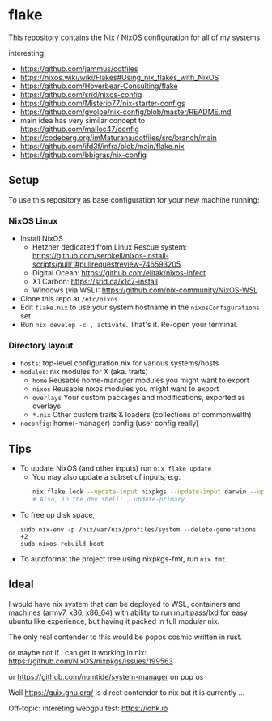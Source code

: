 # flake

This repository contains the Nix / NixOS configuration for all of my systems. 

interesting:
- <https://github.com/jammus/dotfiles>
- <https://nixos.wiki/wiki/Flakes#Using_nix_flakes_with_NixOS>
- <https://github.com/Hoverbear-Consulting/flake>
- <https://github.com/srid/nixos-config>
- <https://github.com/Misterio77/nix-starter-configs>
- <https://github.com/gvolpe/nix-config/blob/master/README.md>
- main idea has very similar concept to <https://github.com/malloc47/config>
- <https://codeberg.org/imMaturana/dotfiles/src/branch/main>
- <https://github.com/ifd3f/infra/blob/main/flake.nix>
- <https://github.com/bbigras/nix-config>

## Setup

To use this repository as base configuration for your new machine running:

### NixOS Linux

- Install NixOS
  - Hetzner dedicated from Linux Rescue system: https://github.com/serokell/nixos-install-scripts/pull/1#pullrequestreview-746593205
  - Digital Ocean: https://github.com/elitak/nixos-infect
  - X1 Carbon: https://srid.ca/x1c7-install
  - Windows (via WSL): https://github.com/nix-community/NixOS-WSL
- Clone this repo at `/etc/nixos`
- Edit `flake.nix` to use your system hostname in the `nixosConfigurations` set
- Run `nix develop -c , activate`. That's it. Re-open your terminal.

### Directory layout 

- `hosts`: top-level configuration.nix for various systems/hosts
- `modules`: nix modules for X (aka. traits)
  - `home` Reusable home-manager modules you might want to export
  - `nixos` Reusable nixos modules you might want to export
  - `overlays` Your custom packages and modifications, exported as overlays 
  - `*.nix` Other custom traits & loaders (collections of commonwelth)
- `noconfig`: home(-manager) config (user config really)

## Tips

- To update NixOS (and other inputs) run `nix flake update`
  - You may also update a subset of inputs, e.g.
      ```sh
      nix flake lock --update-input nixpkgs --update-input darwin --update-input home-manager
      # Also, in the dev shell: , update-primary
      ```
- To free up disk space,
    ```sh-session
    sudo nix-env -p /nix/var/nix/profiles/system --delete-generations +2
    sudo nixos-rebuild boot
    ```
- To autoformat the project tree using nixpkgs-fmt, run `nix fmt`.

## Ideal

I would have nix system that can be deployed to WSL, containers and machines (armv7, x86, x86_64) with ability to run multipass/lxd for easy ubuntu like experience, but having it packed in full modular nix.

The only real contender to this would be popos cosmic written in rust.

or maybe not if I can get it working in nix: https://github.com/NixOS/nixpkgs/issues/199563

or https://github.com/numtide/system-manager on pop os

Well https://guix.gnu.org/ is direct contender to nix but it is currently ...


Off-topic: intereting webgpu test: https://iohk.io
